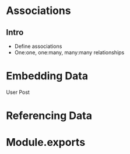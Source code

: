 # Associations

## Intro
* Define associations
* One:one, one:many, many:many relationships

# Embedding Data
User
Post

# Referencing Data

# Module.exports